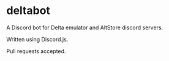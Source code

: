 # deltabot

A Discord bot for Delta emulator and AltStore discord servers.

Written using Discord.js.

Pull requests accepted.